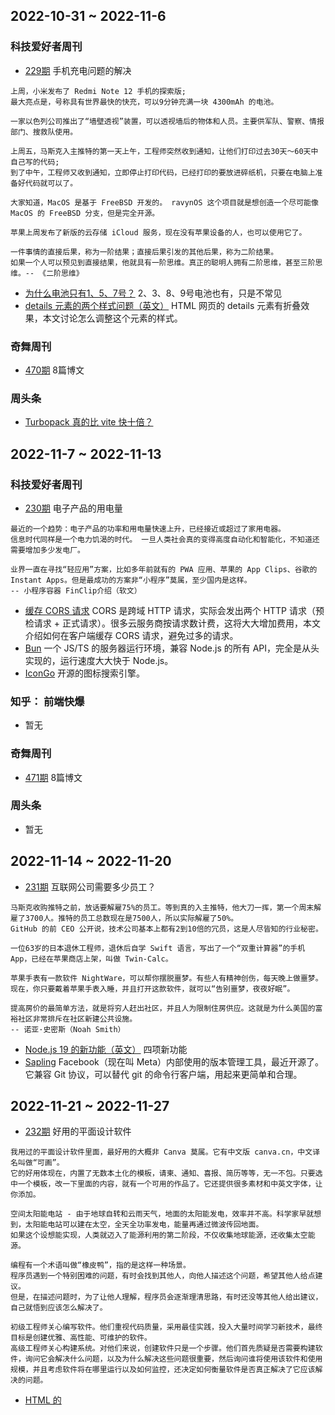 ## 2022-10-31 ~ 2022-11-6

### 科技爱好者周刊
* [229期](https://github.com/ruanyf/weekly/blob/master/docs/issue-229.md) 手机充电问题的解决
```
上周，小米发布了 Redmi Note 12 手机的探索版;
最大亮点是，号称具有世界最快的快充，可以9分钟充满一块 4300mAh 的电池。

一家以色列公司推出了“墙壁透视”装置，可以透视墙后的物体和人员。主要供军队、警察、情报部门、搜救队使用。

上周五，马斯克入主推特的第一天上午，工程师突然收到通知，让他们打印过去30天～60天中自己写的代码;
到了中午，工程师又收到通知，立即停止打印代码，已经打印的要放进碎纸机，只要在电脑上准备好代码就可以了。

大家知道，MacOS 是基于 FreeBSD 开发的。 ravynOS 这个项目就是想创造一个尽可能像 MacOS 的 FreeBSD 分支，但是完全开源。

苹果上周发布了新版的云存储 iCloud 服务，现在没有苹果设备的人，也可以使用它了。

一件事情的直接后果，称为一阶结果；直接后果引发的其他后果，称为二阶结果。
如果一个人可以预见到直接结果，他就具有一阶思维。真正的聪明人拥有二阶思维，甚至三阶思维。-- 《二阶思维》
```
* [为什么电池只有1、5、7号？](https://finance.sina.com.cn/wm/2022-10-24/doc-imqqsmrp3595606.shtml) 2、3、8、9号电池也有，只是不常见
* [details 元素的两个样式问题（英文）](https://css-tricks.com/two-issues-styling-the-details-element-and-how-to-solve-them/) HTML 网页的 details 元素有折叠效果，本文讨论怎么调整这个元素的样式。

### 奇舞周刊
* [470期](https://weekly.75.team/issue470.html) 8篇博文


### 周头条
* [Turbopack 真的比 vite 快十倍？](https://mp.weixin.qq.com/s/ssNT6LNB__L5MPHJsdnHLg)


## 2022-11-7 ~ 2022-11-13

### 科技爱好者周刊
* [230期](https://github.com/ruanyf/weekly/blob/master/docs/issue-230.md) 电子产品的用电量
```
最近的一个趋势：电子产品的功率和用电量快速上升，已经接近或超过了家用电器。
信息时代同样是一个电力饥渴的时代。 一旦人类社会真的变得高度自动化和智能化，不知道还需要增加多少发电厂。

业界一直在寻找“轻应用”方案，比如多年前就有的 PWA 应用、苹果的 App Clips、谷歌的 Instant Apps。但是最成功的方案非“小程序”莫属，至少国内是这样。
-- 小程序容器 FinClip介绍（软文）
```
* [缓存 CORS 请求](https://httptoolkit.com/blog/cache-your-cors/) CORS 是跨域 HTTP 请求，实际会发出两个 HTTP 请求（预检请求 + 正式请求）。很多云服务商按请求数计费，这将大大增加费用，本文介绍如何在客户端缓存 CORS 请求，避免过多的请求。
* [Bun](https://bun.sh/) 一个 JS/TS 的服务器运行环境，兼容 Node.js 的所有 API，完全是从头实现的，运行速度大大快于 Node.js。
* [IconGo](https://icongo.github.io/) 开源的图标搜索引擎。

### 知乎： 前端快爆
* 暂无

### 奇舞周刊
* [471期](https://weekly.75.team/issue471.html) 8篇博文


### 周头条
* 暂无

## 2022-11-14 ~ 2022-11-20
* [231期](https://github.com/ruanyf/weekly/blob/master/docs/issue-231.md) 互联网公司需要多少员工？
```
马斯克收购推特之前，放话要解雇75%的员工。等到真的入主推特，他大刀一挥，第一个周末解雇了3700人。推特的员工总数现在是7500人，所以实际解雇了50%。
GitHub 的前 CEO 公开说，技术公司基本上都有2到10倍的冗员，这是人尽皆知的行业秘密。

一位63岁的日本退休工程师，退休后自学 Swift 语言，写出了一个“双重计算器”的手机 App，已经在苹果商店上架，叫做 Twin-Calc。

苹果手表有一款软件 NightWare，可以帮你摆脱噩梦。有些人有精神创伤，每天晚上做噩梦。现在，你只要戴着苹果手表入睡，并且打开这款软件，就可以“告别噩梦，夜夜好眠”。

提高房价的最简单方法，就是将穷人赶出社区，并且人为限制住房供应。这就是为什么美国的富裕社区非常排斥在社区新建公共设施。
-- 诺亚·史密斯（Noah Smith）
```
* [Node.js 19 的新功能（英文）](https://blog.appsignal.com/2022/11/15/nodejs-19-release-whats-new.html) 四项新功能
* [Sapling](https://sapling-scm.com/docs/introduction/getting-started/) Facebook（现在叫 Meta）内部使用的版本管理工具，最近开源了。它兼容 Git 协议，可以替代 git 的命令行客户端，用起来更简单和合理。

## 2022-11-21 ~ 2022-11-27
* [232期](https://github.com/ruanyf/weekly/blob/master/docs/issue-232.md) 好用的平面设计软件
```
我用过的平面设计软件里面，最好用的大概非 Canva 莫属。它有中文版 canva.cn，中文译名叫做“可画”。
它的好用体现在，内置了无数本土化的模板，请柬、通知、喜报、简历等等，无一不包。只要选中一个模板，改一下里面的内容，就有一个可用的作品了。它还提供很多素材和中英文字体，让你添加。

空间太阳能电站 - 由于地球自转和云雨天气，地面的太阳能发电，效率并不高。科学家早就想到，太阳能电站可以建在太空，全天全功率发电，能量再通过微波传回地面。
如果这个设想能实现，人类就迈入了能源利用的第二阶段，不仅收集地球能源，还收集太空能源。

编程有一个术语叫做“橡皮鸭”，指的是这样一种场景。
程序员遇到一个特别困难的问题，有时会找到其他人，向他人描述这个问题，希望其他人给点建议。
但是，在描述问题时，为了让他人理解，程序员会逐渐理清思路，有时还没等其他人给出建议，自己就悟到应该怎么解决了。

初级工程师关心编写软件。他们重视代码质量，采用最佳实践，投入大量时间学习新技术，最终目标是创建优雅、高性能、可维护的软件。
高级工程师关心构建系统。对他们来说，创建软件只是一个步骤。他们首先质疑是否需要构建软件，询问它会解决什么问题，以及为什么解决这些问题很重要，然后询问谁将使用该软件和使用规模，并且考虑软件将在哪里运行以及如何监控，还决定如何衡量软件是否真正解决了它应该解决的问题。
```
* [HTML 的 <template> 元素（英文）](https://kittygiraudel.com/2022/09/30/templating-in-html/) 本文是一篇入门教程，介绍怎么使用<template>元素。
* [<template>：内容模板元素](https://developer.mozilla.org/zh-CN/docs/Web/HTML/Element/template) HTML 新标签
* [Lexica](https://lexica.art/) Stable Diffusion 模型的搜索引擎，可以搜索这个 AI 作图模型所生成的各种图片。
* [INS](https://github.com/zhaoolee/ins) 这个仓库收集各种有用有趣的工具，并且每天用 GitHub Actions 检查链接的可用性。